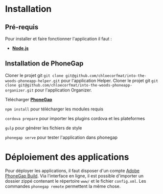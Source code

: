 # Installation


## Pré-requis

Pour installer et faire fonctionner l'application il faut :

- **[Node.js](https://nodejs.org)**

## Installation de PhoneGap

Cloner le projet git `git clone git@github.com/chloecorfmat/into-the-woods-phoneapp-helper.git` pour l'application Helper.
Cloner le projet git `git clone git@github.com/chloecorfmat/into-the-woods-phoneapp-organizer.git` pour l'application Organizer.

Télécharger **[PhoneGap](http://docs.phonegap.com/getting-started/1-install-phonegap/desktop/)**

`npm install` pour télécharger les modules requis

`cordova prepare` pour importer les plugins cordova et les plateformes

`gulp` pour générer les fichiers de style

`phonegap serve` pour tester l'application dans phonegap

# Déploiement des applications

Pour déployer les applications, il faut disposer d'un compte [Adobe PhoneGap Build](https://build.phonegap.com/). Via l'interface en ligne, il est possible d'importer un dossier zippé contenant le répertoire `www/` et le fichier `config.xml`. Les commandes `phonegap remote` permettent la même chose.